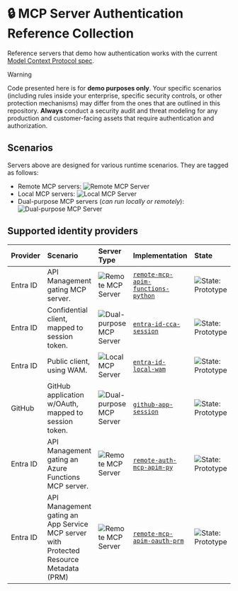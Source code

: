 # 🔒 MCP Server Authentication Reference Collection

Reference servers that demo how authentication works with the current [Model Context Protocol spec](https://spec.modelcontextprotocol.io/specification/2025-03-26/basic/authorization/).

>[!WARNING]
>Code presented here is for **demo purposes only**. Your specific scenarios (including rules inside your enterprise, specific security controls, or other protection mechanisms) may differ from the ones that are outlined in this repository. **Always** conduct a security audit and threat modeling for any production and customer-facing assets that require authentication and authorization.

## Scenarios

Servers above are designed for various runtime scenarios. They are tagged as follows:

- Remote MCP servers: ![Remote MCP Server](https://img.shields.io/badge/MCP%20Server-Remote-blue)
- Local MCP servers: ![Local MCP Server](https://img.shields.io/badge/MCP%20Server-Local-green)
- Dual-purpose MCP servers (_can run locally or remotely_): ![Dual-purpose MCP Server](https://img.shields.io/badge/MCP%20Server-Dual-cyan)

## Supported identity providers

| Provider | Scenario | Server Type | Implementation | State |
|:---------|:---------|:------------|:---------------|:------|
| Entra ID | API Management gating MCP server.                    | ![Remote MCP Server](https://img.shields.io/badge/MCP%20Server-Remote-blue) | [`remote-mcp-apim-functions-python`](https://github.com/Azure-Samples/remote-mcp-apim-functions-python?tab=readme-ov-file) | ![State: Prototype](https://img.shields.io/badge/State-Prototype-orange) |
| Entra ID | Confidential client, mapped to session token.        | ![Dual-purpose MCP Server](https://img.shields.io/badge/MCP%20Server-Dual-cyan) | [`entra-id-cca-session`](/src/entra-id-cca-session/) | ![State: Prototype](https://img.shields.io/badge/State-Prototype-orange) |
| Entra ID | Public client, using WAM.                            | ![Local MCP Server](https://img.shields.io/badge/MCP%20Server-Local-green) | [`entra-id-local-wam`](/src/entra-id-local-wam/) | ![State: Prototype](https://img.shields.io/badge/State-Prototype-orange) |
| GitHub   | GitHub application w/OAuth, mapped to session token. | ![Dual-purpose MCP Server](https://img.shields.io/badge/MCP%20Server-Dual-cyan) | [`github-app-session`](/src/github-app-session/) | ![State: Prototype](https://img.shields.io/badge/State-Prototype-orange) |
| Entra ID | API Management gating an Azure Functions MCP server. | ![Remote MCP Server](https://img.shields.io/badge/MCP%20Server-Remote-blue) | [`remote-auth-mcp-apim-py`](https://github.com/localden/remote-auth-mcp-apim-py) | ![State: Prototype](https://img.shields.io/badge/State-Prototype-orange) |
| Entra ID | API Management gating an App Service MCP server with Protected Resource Metadata (PRM) | ![Remote MCP Server](https://img.shields.io/badge/MCP%20Server-Remote-blue) | [`remote-mcp-apim-oauth-prm`](https://github.com/blackchoey/remote-mcp-apim-oauth-prm) | ![State: Prototype](https://img.shields.io/badge/State-Prototype-orange) |
